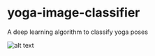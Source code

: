 # yoga-image-classifier
A deep learning algorithm to classify yoga poses

![alt text](https://raw.githubusercontent.com/jay-uChicago/yoga-image-classifier/master/references/Model%20Performance.png)
